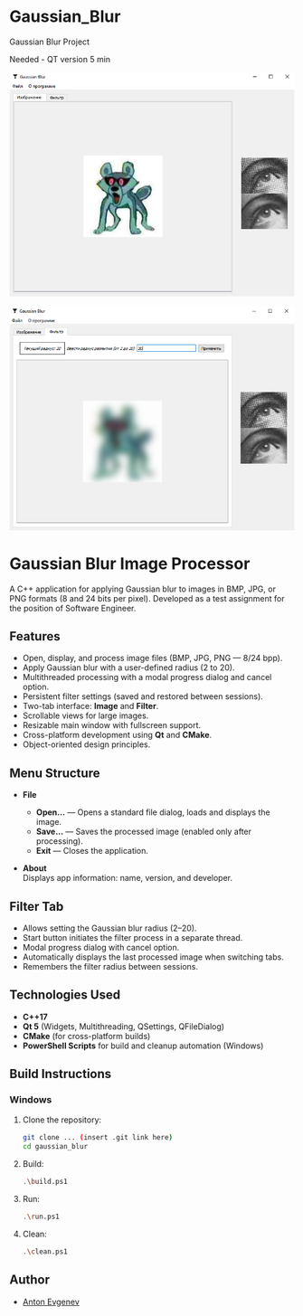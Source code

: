 # Gaussian_Blur
Gaussian Blur Project

Needed - QT version 5 min  

![Screenshot](./readme_src/clean.PNG)  

![Screenshot_2](./readme_src/blured.PNG)  

# Gaussian Blur Image Processor

A C++ application for applying Gaussian blur to images in BMP, JPG, or PNG formats (8 and 24 bits per pixel). Developed as a test assignment for the position of Software Engineer.

## Features

- Open, display, and process image files (BMP, JPG, PNG — 8/24 bpp).
- Apply Gaussian blur with a user-defined radius (2 to 20).
- Multithreaded processing with a modal progress dialog and cancel option.
- Persistent filter settings (saved and restored between sessions).
- Two-tab interface: **Image** and **Filter**.
- Scrollable views for large images.
- Resizable main window with fullscreen support.
- Cross-platform development using **Qt** and **CMake**.
- Object-oriented design principles.

## Menu Structure

- **File**
  - **Open…** — Opens a standard file dialog, loads and displays the image.
  - **Save…** — Saves the processed image (enabled only after processing).
  - **Exit** — Closes the application.

- **About**  
  Displays app information: name, version, and developer.

## Filter Tab

- Allows setting the Gaussian blur radius (2–20).
- Start button initiates the filter process in a separate thread.
- Modal progress dialog with cancel option.
- Automatically displays the last processed image when switching tabs.
- Remembers the filter radius between sessions.

## Technologies Used

- **C++17**
- **Qt 5** (Widgets, Multithreading, QSettings, QFileDialog)
- **CMake** (for cross-platform builds)
- **PowerShell Scripts** for build and cleanup automation (Windows)

## Build Instructions

### Windows

1. Clone the repository:
   ```bash
   git clone ... (insert .git link here)
   cd gaussian_blur

2. Build:
   ```bash
   .\build.ps1

3. Run:
   ```bash
   .\run.ps1

4. Clean:
   ```bash
   .\clean.ps1

## Author
- [Anton Evgenev](https://t.me/tdutanton)
